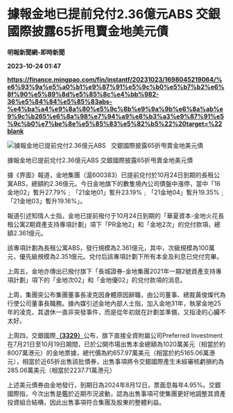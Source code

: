 # 據報金地已提前兌付2.36億元ABS 交銀國際披露65折甩賣金地美元債
**明報新聞網-即時新聞**

**2023-10-24 01:47**

**https://finance.mingpao.com/fin/instantf/20231023/1698045219064/%e6%93%9a%e5%a0%b1%e9%87%91%e5%9c%b0%e5%b7%b2%e6%8f%90%e5%89%8d%e5%85%8c%e4%bb%982-36%e5%84%84%e5%85%83abs-%e4%ba%a4%e9%8a%80%e5%9c%8b%e9%9a%9b%e6%8a%ab%e9%9c%b265%e6%8a%98%e7%94%a9%e8%b3%a3%e9%87%91%e5%9c%b0%e7%be%8e%e5%85%83%e5%82%b5%22%20target=%22blank**

![據報金地已提前兌付2.36億元ABS   交銀國際披露65折甩賣金地美元債](https://fs.mingpao.com/fin/20231023/s00010/91b947aad088dc2ef292b4038da65cb7.jpg)

據報金地已提前兌付2.36億元ABS 交銀國際披露65折甩賣金地美元債

據《界面》報道，金地集團（滬600383）已提前兌付於10月24日到期的長租公寓ABS，總額約2.36億元。今日金地旗下的數隻境內公司債盤中漲停，當中「16金地02」暫升27.79%﹔「21金地01」暫升23.19%﹔「21金地04」暫升19.35%﹔「21金地03」暫升19.16%」。

報道引述知情人士指，金地已提前撥付于10月24日到期的「華夏資本-金地火花長租公寓2期資產支持專項計劃」項下「PR金地2」和「金地2次」的兌付款項，總額2.361億元。

該專項計劃為長租公寓ABS，發行規模為2.361億元，其中，次級規模為100萬元，優先級規模為2.351億元。兌付后該專項計劃下所有本金及利息已兌付完畢。

上周五，金地亦傳出已撥付旗下「長城證券-金地集團2021年一期2號資產支持專項計劃」項下的「金地次02」和「金地優02」的兌付款項的消息。

上周，集團突公布集團董事長凌克因身體原因辭職，由公司董事、總裁黃俊燦代為行使公司董事長職務。據內媒引述金地內部人士指，加入金地31年，執掌金地25年的凌克，其退休一直非突發事件，而是從年初就在計劃並準備，又指凌的心臟不太好。

上周四，交銀國際[**（3329）**](https://finance.mingpao.com/fin/instantf/20231023/1698045219064/stock1.php?code=3329)公布，旗下直接全資附屬公司Preferred Investment在7月21日至10月19日期間，已於公開市場出售本金總額為1020萬美元（相當於約8007萬港元）的金地票據，總代價為約657.97萬美元（相當於約5165.06萬港元），相當於近65折出售該批債券，出售事項將令交銀國際產生未經審核虧損約為285.06萬美元（相當於2237.71萬港元）

上述美元債券由金地發行，到期日為2024年8月12日，票面息每年4.95%。交銀國際指，今次出售是鑑於近期市況波動，認為出售事項可使集團更好地調整其資產投資組合結構，因此出售事項符合集團及股東的整體利益。